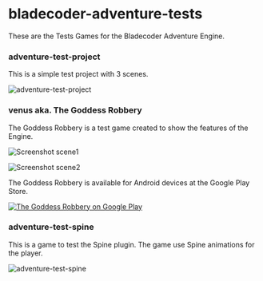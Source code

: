 bladecoder-adventure-tests
==========================

These are the Tests Games for the Bladecoder Adventure Engine.

### adventure-test-project

This is a simple test project with 3 scenes.

![adventure-test-project](https://raw.githubusercontent.com/bladecoder/bladecoder-adventure-tests/master/adventure-test-project/screenshots/screenshots.scene0.png)

### venus aka. The Goddess Robbery

The Goddess Robbery is a test game created to show the features of the Engine.

![Screenshot scene1](https://raw.githubusercontent.com/bladecoder/bladecoder-adventure-tests/master/venus/screenshots/screenshot.scene1.png)

![Screenshot scene2](https://raw.githubusercontent.com/bladecoder/bladecoder-adventure-tests/master/venus/screenshots/scene2_screenshot.png)

The Goddess Robbery is available for Android devices at the Google Play Store.

[![The Goddess Robbery on Google Play](http://developer.android.com/images/brand/en_app_rgb_wo_60.png)](http://play.google.com/store/apps/details?id=com.bladecoder.engine)

### adventure-test-spine

This is a game to test the Spine plugin. The game use Spine animations for the player.

![adventure-test-spine](https://raw.githubusercontent.com/bladecoder/bladecoder-adventure-tests/master/adventure-test-spine/screenshots/screenshot.20141106.png)


